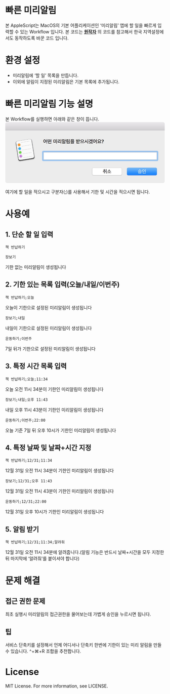 # 빠른 미리알림
본  AppleScript는 MacOS의 기본 어플리케이션인 ‘미리알림’ 앱에 할 일을 빠르게 입력할 수 있는 Workflow 입니다.
본 코드는 **[원작자](https://github.com/jonathanwiesel/alfred-workflows/tree/master/Alfred%20v2%20Extensions/Remind%20Me)** 의 코드를 참고해서 한국 지역설정에서도 동작하도록 바꾼 코드 입니다.
# 환경 설정
* 미리알림에 ‘할 일’ 목록을 만듭니다.
* 이외에 알림이 지정된 미리알림은 기본 목록에 추가됩니다.
# 빠른 미리알림 기능 설명
본 Workflow를 실행하면 아래와 같은 창이 뜹니다.
![입력창](REMINDERS.jpg)

여기에 할 일을 적으시고 구분자(;)를 사용해서 기한 및 시간을 적으시면 됩니다.

# 사용예
## 1. 단순 할 일 입력
<pre><code>책 반납하기</code></pre>
<pre><code>장보기</code></pre>
기한 없는 미리알림이 생성됩니다
## 2. 기한 있는 목록 입력(오늘/내일/이번주)
<pre><code>책 반납하기;오늘</code></pre>
오늘이 기한으로 설정된 미리알림이 생성됩니다
<pre><code>장보기;내일</code></pre>
내일이 기한으로 설정된 미리알림이 생성됩니다
<pre><code>운동하기;이번주</code></pre>
7일 뒤가 기한으로 설정된 미리알림이 생성됩니다
## 3. 특정 시간 목록 입력
<pre><code>책 반납하기;오늘;11:34</code></pre>
오늘 오전 11시 34분이 기한인 미리알림이 생성됩니다
<pre><code>장보기;내일;오후 11:43</code></pre>
내일 오후 11시 43분이 기한인 미리알림이 생성됩니다
<pre><code>운동하기;이번주;22:00</code></pre>
오늘 기준 7일 뒤 오후 10시가 기한인 미리알림이 생성됩니다
## 4. 특정 날짜 및 날짜+시간 지정
<pre><code>책 반납하기;12/31;11:34</code></pre>
12월 31일 오전 11시 34분이 기한인 미리알림이 생성됩니다
<pre><code>장보기;12/31;오후 11:43</code></pre>
12월 31일 오전 11시 43분이 기한인 미리알림이 생성됩니다
<pre><code>운동하기;12/31;22:00</code></pre>
12월 31일 오후 10시가 기한인 미리알림이 생성됩니다
## 5. 알림 받기
<pre><code>책 반납하기;12/31;11:34;알려줘</code></pre>
12월 31일 오전 11시 34분에 알려줍니다.(알림 기능은 반드시 날짜+시간을 모두 지정한 뒤 마지막에 ‘알려줘’를 붙이셔야 합니다)

# 문제 해결
## 접근 권한 문제
최초 실행시 미리알림의 접근권한을 물어보는데 가볍게 승인을 누르시면 됩니다.

## 팁
서비스 단축키를 설정해서 언제 어디서나 단축키 한번에 기한이 있는 미리 알림을 만들 수 있습니다. ^+⌘+R 조합을 추천합니다. 

# License
MIT License. For more information, see LICENSE.




